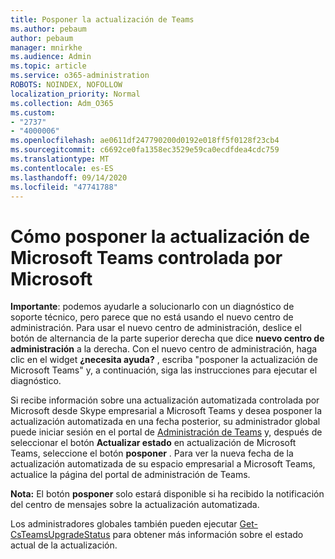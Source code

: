 ```yaml
---
title: Posponer la actualización de Teams
ms.author: pebaum
author: pebaum
manager: mnirkhe
ms.audience: Admin
ms.topic: article
ms.service: o365-administration
ROBOTS: NOINDEX, NOFOLLOW
localization_priority: Normal
ms.collection: Adm_O365
ms.custom:
- "2737"
- "4000006"
ms.openlocfilehash: ae0611df247790200d0192e018ff5f0128f23cb4
ms.sourcegitcommit: c6692ce0fa1358ec3529e59ca0ecdfdea4cdc759
ms.translationtype: MT
ms.contentlocale: es-ES
ms.lasthandoff: 09/14/2020
ms.locfileid: "47741788"
---
```

# <a name="how-to-postpone-the-microsoft-driven-teams-upgrade"></a>Cómo posponer la actualización de Microsoft Teams controlada por Microsoft

**Importante**: podemos ayudarle a solucionarlo con un diagnóstico de soporte técnico, pero parece que no está usando el nuevo centro de administración. Para usar el nuevo centro de administración, deslice el botón de alternancia de la parte superior derecha que dice **nuevo centro de administración** a la derecha. Con el nuevo centro de administración, haga clic en el widget **¿necesita ayuda?** , escriba "posponer la actualización de Microsoft Teams" y, a continuación, siga las instrucciones para ejecutar el diagnóstico.

Si recibe información sobre una actualización automatizada controlada por Microsoft desde Skype empresarial a Microsoft Teams y desea posponer la actualización automatizada en una fecha posterior, su administrador global puede iniciar sesión en el portal de [Administración de Teams](https://admin.teams.microsoft.com/dashboard) y, después de seleccionar el botón **Actualizar estado** en actualización de Microsoft Teams, seleccione el botón **posponer** . Para ver la nueva fecha de la actualización automatizada de su espacio empresarial a Microsoft Teams, actualice la página del portal de administración de Teams.

**Nota:** El botón **posponer** solo estará disponible si ha recibido la notificación del centro de mensajes sobre la actualización automatizada. 

Los administradores globales también pueden ejecutar [Get-CsTeamsUpgradeStatus](https://docs.microsoft.com/powershell/module/skype/get-csteamsupgradestatus?view=skype-ps) para obtener más información sobre el estado actual de la actualización.
